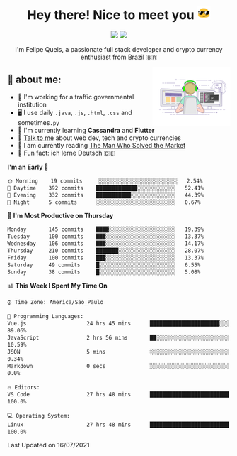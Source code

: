 
<h1 align="center">Hey there! Nice to meet you <img src="assets/sunglasses.gif" width="30"/></h1>

<p align="center">
  <a href="https://www.linkedin.com/in/fqueis"><img src="https://img.shields.io/badge/-LinkedIn-blue?style=flat&logo=Linkedin&logoColor=white" /></a>
  <a href="mailto:fqueis@gmail.com"><img src="https://img.shields.io/badge/-Gmail-c14438?style=flat&logo=Gmail&logoColor=white" /></a>
</p>

<p align="center">I'm Felipe Queis, a passionate full stack developer and crypto currency enthusiast from Brazil 🇧🇷</p>

<img width="35%" align="right" alt="fqueis" src="assets/profile.gif" /></p>

## 🤵 about me:

- 🏢 I'm working for a traffic governmental institution
- 🖥️ I use daily `.java`, `.js`, `.html`, `.css` and sometimes`.py`
- 🌱 I'm currently learning **Cassandra** and **Flutter**
- 💬 [Talk to me](https://github.com/fqueis/fqueis/discussions) about web dev, tech and crypto currencies
- 📖 I am currently reading [The Man Who Solved the Market](https://amzn.com/073521798X)
- 💭 Fun fact: ich lerne Deutsch 🇩🇪

<!--START_SECTION:waka-->
**I'm an Early 🐤** 

```text
🌞 Morning    19 commits     ░░░░░░░░░░░░░░░░░░░░░░░░░   2.54% 
🌆 Daytime    392 commits    █████████████░░░░░░░░░░░░   52.41% 
🌃 Evening    332 commits    ███████████░░░░░░░░░░░░░░   44.39% 
🌙 Night      5 commits      ░░░░░░░░░░░░░░░░░░░░░░░░░   0.67%

```
📅 **I'm Most Productive on Thursday** 

```text
Monday       145 commits    ████░░░░░░░░░░░░░░░░░░░░░   19.39% 
Tuesday      100 commits    ███░░░░░░░░░░░░░░░░░░░░░░   13.37% 
Wednesday    106 commits    ███░░░░░░░░░░░░░░░░░░░░░░   14.17% 
Thursday     210 commits    ███████░░░░░░░░░░░░░░░░░░   28.07% 
Friday       100 commits    ███░░░░░░░░░░░░░░░░░░░░░░   13.37% 
Saturday     49 commits     █░░░░░░░░░░░░░░░░░░░░░░░░   6.55% 
Sunday       38 commits     █░░░░░░░░░░░░░░░░░░░░░░░░   5.08%

```


📊 **This Week I Spent My Time On** 

```text
⌚︎ Time Zone: America/Sao_Paulo

💬 Programming Languages: 
Vue.js                   24 hrs 45 mins      ██████████████████████░░░   89.06% 
JavaScript               2 hrs 56 mins       ██░░░░░░░░░░░░░░░░░░░░░░░   10.59% 
JSON                     5 mins              ░░░░░░░░░░░░░░░░░░░░░░░░░   0.34% 
Markdown                 0 secs              ░░░░░░░░░░░░░░░░░░░░░░░░░   0.0%

🔥 Editors: 
VS Code                  27 hrs 48 mins      █████████████████████████   100.0%

💻 Operating System: 
Linux                    27 hrs 48 mins      █████████████████████████   100.0%

```


 Last Updated on 16/07/2021
<!--END_SECTION:waka-->
